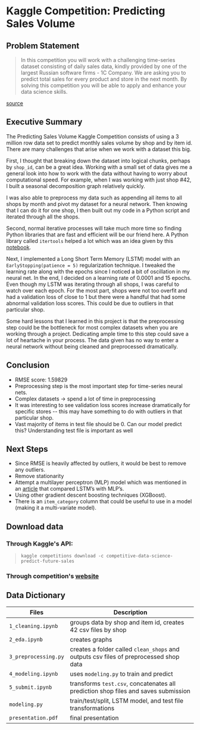 # Kaggle Competition:  Predicting Sales Volume

## Problem Statement

> In this competition you will work with a challenging time-series dataset consisting of daily sales data, kindly provided by one of the largest Russian software firms - 1C Company. 
We are asking you to predict total sales for every product and store in the next month. By solving this competition you will be able to apply and enhance your data science skills.

[source](https://www.kaggle.com/c/competitive-data-science-predict-future-sales/overview)

## Executive Summary

The Predicting Sales Volume Kaggle Competition consists of using a 3 million row data set to predict monthly sales volume by shop and by item id.  There are many challenges that arise when we work with a dataset this big.

First, I thought that breaking down the dataset into logical chunks, perhaps by `shop_id`, can be a great idea.  Working with a small set of data gives me a general look into how to work with the data without having to worry about computational speed.  For example, when I was working with just shop \#42, I built a seasonal decomposition graph relatively quickly.



I was also able to preprocess my data such as appending all items to all shops by month and pivot my dataset for a neural network.  Then knowing that I can do it for one shop, I then built out my code in a Python script and iterated through all the shops.

Second, normal iterative processes will take much more time so finding Python libraries that are fast and efficient will be our friend here.  A Python library called `itertools` helped a lot which was an idea given by this [notebook](https://www.kaggle.com/gordotron85/future-sales-xgboost-top-3#Preprocessing).

Next, I implemented a Long Short Term Memory (LSTM) model with an `EarlyStopping(patience = 5)` regularization technique.  I tweaked the learning rate along with the epochs since I noticed a bit of oscillation in my neural net.  In the end, I decided on a learning rate of 0.0001 and 15 epochs.  Even though my LSTM was iterating through all shops, I was careful to watch over each epoch.  For the most part, shops were not too overfit and had a validation loss of close to 1 but there were a handful that had some abnormal validation loss scores.  This could be due to outliers in that particular shop.

Some hard lessons that I learned in this project is that the preprocessing step could be the bottleneck for most complex datasets when you are working through a project.  Dedicating ample time to this step could save a lot of heartache in your process.  The data given has no way to enter a neural network without being cleaned and preprocessed dramatically.

## Conclusion

- RMSE score:  1.59829
- Preprocessing step is the most important step for time-series neural nets. 
- Complex datasets → spend a lot of time in preprocessing
- It was interesting to see validation loss scores increase dramatically for specific stores -- this may have something to do with outliers in that particular shop.
- Vast majority of items in test file should be 0. Can our model predict this? Understanding test file is important as well

## Next Steps

- Since RMSE is heavily affected by outliers, it would be best to remove any outliers.
- Remove stationarity
- Attempt a multilayer perceptron (MLP) model which was mentioned in
an [article](https://machinelearningmastery.com/suitability-long-short-term-memory-networks-time-series-forecasting/) that compared LSTM’s with MLP’s.
- Using other gradient descent boosting techniques (XGBoost).
- There is an `item_category` column that could be useful to use in a model (making it a multi-variate model).

## Download data

### Through Kaggle's API:

> `kaggle competitions download -c competitive-data-science-predict-future-sales`

### Through competition's [website](https://www.kaggle.com/c/competitive-data-science-predict-future-sales/data)

## Data Dictionary

| Files | Description |
|-|-|
| `1_cleaning.ipynb` | groups data by shop and item id, creates 42 csv files by shop |
| `2_eda.ipynb` | creates graphs |
| `3_preprocessing.py` | creates a folder called `clean_shops` and outputs csv files of preprocessed shop data |
| `4_modeling.ipynb` | uses `modeling.py` to train and predict |
| `5_submit.ipynb` | transforms `test.csv`, concatenates all prediction shop files and saves submission |
| `modeling.py` | train/test/split, LSTM model, and test file transformations |
| `presentation.pdf` | final presentation |